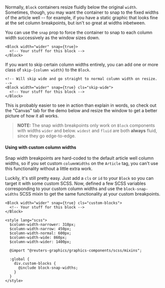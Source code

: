Normally, `Block` containers resize fluidly below the original `width`. Sometimes, though, you may want the container to snap to the fixed widths of the article well -- for example, if you have a static graphic that looks fine at the set column breakpoints, but isn't so great at widths inbetween.

You can use the `snap` prop to force the container to snap to each column width successively as the window sizes down.

```svelte
<Block width="wider" snap={true}>
  <!-- Your stuff for this block -->
</Block>
```

If you want to skip certain column widths entirely, you can add one or more class of `skip-{column width}` to the `Block`.

```svelte
<!-- Will skip wide and go straight to normal column width on resize. -->
<Block width="wider" snap={true} cls="skip-wide">
  <!-- Your stuff for this block -->
</Block>
```

This is probably easier to see in action than explain in words, so check out the "Canvas" tab for the demo below and resize the window to get a better picture of how it all works.

> **NOTE:** The snap width breakpoints only work on `Block` components with widths `wider` and below. `widest` and `fluid` are both **always** fluid, since they go edge-to-edge.

#### Using with custom column widths

Snap width breakpoints are hard-coded to the default article well column widths, so if you set custom `columnWidths` on the `Article` tag, you can't use this functionality without a little extra work.

Luckily, it's still pretty easy. Just add a `cls` or `id` to your `Block` so you can target it with some custom SCSS. Now, defined a few SCSS variables corresponding to your custom column widths and use the `block-snap-widths` SCSS mixin to get the same functionality at your custom breakpoints.

```svelte
<Block width="wider" snap={true} cls="custom-blocks">
  <!-- Your stuff for this block -->
</Block>

<style lang="scss">
  $column-width-narrower: 310px;
  $column-width-narrow: 450px;
  $column-width-normal: 600px;
  $column-width-wide: 860px;
  $column-width-wider: 1400px;

  @import "@reuters-graphics/graphics-components/scss/mixins";

  :global {
    div.custom-blocks {
      @include block-snap-widths;
    }
  }
</style>
```
